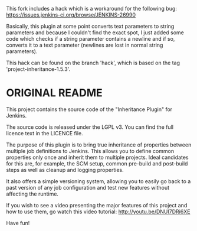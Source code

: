 This fork includes a hack which is a workaround for the following bug: https://issues.jenkins-ci.org/browse/JENKINS-26990

Basically, this plugin at some point converts text parameters to string parameters and because I couldn't find the exact spot, I just added some code which checks if a string parameter contains a newline and if so, converts it to a text parameter (newlines are lost in normal string parameters).

This hack can be found on the branch 'hack', which is based on the tag 'project-inheritance-1.5.3'.

ORIGINAL README
===============

This project contains the source code of the "Inheritance Plugin" for
Jenkins.

The source code is released under the LGPL v3. You can find the full
licence text in the LICENCE file.


The purpose of this plugin is to bring true inheritance of properties 
between multiple job definitions to Jenkins. This allows you to define
common properties only once and inherit them to multiple projects. Ideal
candidates for this are, for example, the SCM setup, common pre-build and
post-build steps as well as cleanup and logging properties.

It also offers a simple versioning system, allowing you to easily go back to
a past version of any job configuration and test new features without
affecting the runtime.

If you wish to see a video presenting the major features of this project and
how to use them, go watch this video tutorial: http://youtu.be/DNUI7DRi6XE


Have fun!
